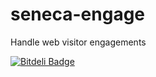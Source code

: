 seneca-engage
=============

Handle web visitor engagements

[![Bitdeli Badge](https://d2weczhvl823v0.cloudfront.net/rjrodger/seneca-engage/trend.png)](https://bitdeli.com/free "Bitdeli Badge")

